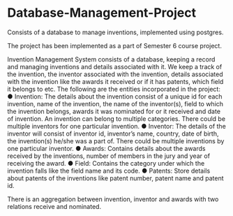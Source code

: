 # Database-Management-Project
Consists of a database to manage inventions, implemented using postgres.

The project has been implemented as a part of Semester 6 course project.


Invention Management System consists of a database, keeping a record and managing
inventions and details associated with it. We keep a track of the invention, the inventor
associated with the invention, details associated with the invention like the awards it
received or if it has patents, which field it belongs to etc. The following are the entities
incorporated in the project:
● Invention: The details about the invention consist of a unique id for each invention, name of
the invention, the name of the inventor(s), field to which the invention belongs,
awards it was nominated for or it received and date of invention. An invention can
belong to multiple categories. There could be multiple inventors for one particular
invention.
● Inventor: The details of the inventor will consist of inventor id, inventor’s name,
country, date of birth, the invention(s) he/she was a part of. There could be
multiple inventions by one particular inventor.
● Awards: Contains details about the awards received by the inventions, number
of members in the jury and year of receiving the award.
● Field: Contains the category under which the invention falls like the field name
and its code.
● Patents: Store details about patents of the inventions like patent number, patent
name and patent id.

There is an aggregation between invention, inventor and awards with two relations
receive and nominated.

